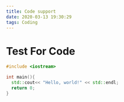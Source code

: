 ```yaml
---
title: Code support
date: 2020-03-13 19:30:29
tags: Coding
---
```


# Test For Code

```c++
#include <iostream>

int main(){
  std::cout<< "Hello, world!" << std::endl;
  return 0;
}
```

